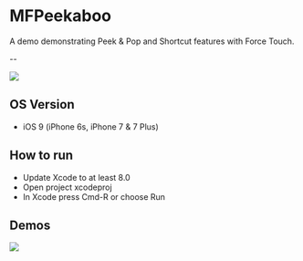 # MFPeekaboo
A demo demonstrating Peek & Pop and Shortcut features with Force Touch. 

--

![](./3DTouch.gif)

OS Version 
--
- iOS 9 (iPhone 6s, iPhone 7 & 7 Plus) 

How to run
--
- Update Xcode to at least 8.0
- Open project xcodeproj
- In Xcode press Cmd-R or choose Run


Demos 
--

![](./Shortcut.gif)



